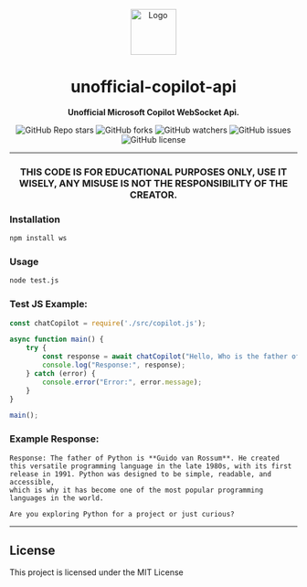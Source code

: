 <div align='center'>



<!-- PROJECT LOGO -->
<br />
<div align="center">
  <a href="https://files.catbox.moe/6xogr9.svg">
    <img src="https://files.catbox.moe/6xogr9.svg" alt="Logo" width="80" height="80">
  </a>

  <h1 align="center">unofficial-copilot-api</h3>

  <p align="center">
    <strong>Unofficial Microsoft Copilot WebSocket Api.</strong>
  </p>
</div>

  ![GitHub Repo stars](https://img.shields.io/github/stars/c0rt3z4/unofficial-copilot-api?style=for-the-badge)
![GitHub forks](https://img.shields.io/github/forks/c0rt3z4/unofficial-copilot-api?style=for-the-badge)
![GitHub watchers](https://img.shields.io/github/watchers/c0rt3z4/unofficial-copilot-api?style=for-the-badge)
![GitHub issues](https://img.shields.io/github/issues/c0rt3z4/unofficial-copilot-api?style=for-the-badge)
![GitHub license](https://img.shields.io/github/license/c0rt3z4/unofficial-copilot-api?style=for-the-badge)

--------------

### **THIS CODE IS FOR EDUCATIONAL PURPOSES ONLY, USE IT WISELY, ANY MISUSE IS NOT THE RESPONSIBILITY OF THE CREATOR.**  
</div>

### Installation
```bash
npm install ws
```

### Usage
```bash
node test.js
```

### Test JS Example:
```javascript
const chatCopilot = require('./src/copilot.js');

async function main() {
    try {
        const response = await chatCopilot("Hello, Who is the father of Python?");
        console.log("Response:", response);
    } catch (error) {
        console.error("Error:", error.message);
    }
}

main();
```

### Example Response:
```
Response: The father of Python is **Guido van Rossum**. He created this versatile programming language in the late 1980s, with its first release in 1991. Python was designed to be simple, readable, and accessible, 
which is why it has become one of the most popular programming languages in the world.

Are you exploring Python for a project or just curious?
```


---
## License

This project is licensed under the MIT License
